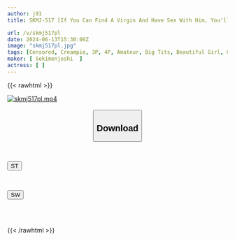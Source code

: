 ```yaml
---
author: j91
title: SKMJ-517 [If You Can Find A Virgin And Have Sex With Him, You'll Get 1 Million Yen!?] Two Best Friends, Amateur Girls, Are Looking For A Virgin And Are Trying To Pick Him Up For The First Time! They Make Full Use Of SNS And Dating Apps! They Find A Virgin And Fight Over Him For A Harem Virginity! They Cum So Much That Their Balls Dry Up! 5

url: /v/skmj517pl
date: 2024-06-13T15:30:00Z
image: "skmj517pl.jpg"
tags: [Censored, Creampie, 3P, 4P, Amateur, Big Tits, Beautiful Girl, Cowgirl, Nampa, Virgin Man	]
maker: [ Sekimenjoshi  ]
actress: [ ]
---
```



{{< rawhtml >}}

<div class="video" data-videoid="aVPoKM9m2wUx64Z">
    <a href="javascript:;">
        <img src="/v/skmj517pl/skmj517pl.jpg" width="WIDTH" height="HEIGHT" alt="skmj517pl.mp4" loading="lazy">
    </a>
</div>

<script type="text/javascript" src="https://j91.asia/asset/on-demand-st.js"></script>

<br>
  <link rel="stylesheet" href="https://j91.asia/asset/bs5.css">
  
  <center>
  <button class="btn btn-primary" type="button" data-bs-toggle="collapse" data-bs-target=".multi-collapse" aria-expanded="false" aria-controls="multiCollapseExample1 multiCollapseExample2"><h2>Download</h2></button></center>
</p>
<div class="row">
  <div class="col">
    <div class="collapse multi-collapse" id="multiCollapseExample1">
      <div class="card card-body">
	      	      <br>
<div class="buttons">  
<p><a href="/v/skmj517pl/st.html" target="_blank"><button class="btn-hover color-3"><i class="fa fa-download"></i> ST</button></a></p></div>
    </div>
  </div>
</div>
  <div class="col">
    <div class="collapse multi-collapse" id="multiCollapseExample2">
      <div class="card card-body">
	      <br>
<div class="buttons">
<p><a href="/v/skmj517pl/sw.html" target="_blank"><button class="btn-hover color-2"><i class="fa fa-download"></i> SW</button></a></p></div>
<br><br>
      </div>
    </div>
  </div>
</div>

{{< /rawhtml >}}